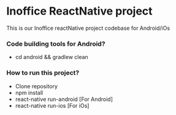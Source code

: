 # Inoffice ReactNative project #

This is our Inoffice reactNative project codebase for Android/iOs

### Code building tools for Android? ###

* cd android && gradlew clean

### How to run this project? ###

* Clone repository
* npm install
* react-native run-android [For Android]
* react-native run-ios [For iOs]
